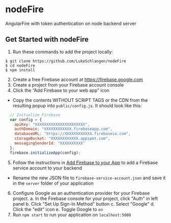 # nodeFire
AngularFire with token authentication on node backend server

## Get Started with nodeFire
1. Run these commands to add the project locally:
```shell
$ git clone https://github.com/LukeSchlangen/nodeFire
$ cd nodeFire
$ npm install
```
2. Create a free Firebase account at https://firebase.google.com
3. Create a project from your Firebase account console
4. Click the “Add Firebase to your web app” icon
  * Copy the contents WITHOUT SCRIPT TAGS or the CDN from the resulting popup into `public/config.js`. It should look like this:
```javascript
  // Initialize Firebase
  var config = {
    apiKey: "XXXXXXXXXXXXXXXXXXXXXX",
    authDomain: "XXXXXXXXXXXX.firebaseapp.com",
    databaseURL: "https://XXXXXXXXXXXX.firebaseio.com",
    storageBucket: "XXXXXXXXXXXX.appspot.com",
    messagingSenderId: "XXXXXXXXXX"
  };
  firebase.initializeApp(config);
```
5. Follow the instructions in [Add Firebase to your App](https://firebase.google.com/docs/server/setup#add_firebase_to_your_app) to add a Firebase service account to your backend
  * Rename the new JSON file to `firebase-service-account.json` and save it in the `server` folder of your application
6. Configure Google as an authentication provider for your Firebase project.
  a. In the Firebase console for your project, click "Auth" in left panel
  b. Click "Set Up Sign-In Method" button
  c. Select "Google"
  d. Click the "edit" icon
  e. Toggle Google to `on`
7. Run `npm start` to run your application on `localhost:5000`
